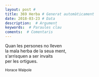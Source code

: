 ```yaml
---
layout: post #
title: 369 Herba # Generat automàticament
date: 2018-03-23 # Data
description:  # Argument
keywords:  # Paraules clau
coments:  # Comentaris
---
```


Quan les persones no lleven <br />
la mala herba de la seua ment, <br />
s'arrisquen a ser invaits <br />
per les ortigues. <br />

<small>Horace Walpole</small>
